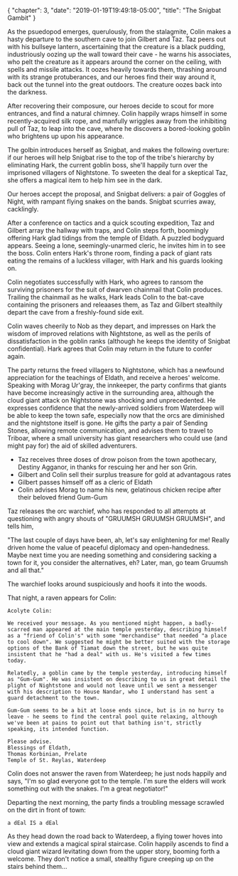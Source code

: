 {
    "chapter": 3,
    "date": "2019-01-19T19:49:18-05:00",
    "title": "The Snigbat Gambit"
}

As the psuedopod emerges, querulously, from the stalagmite, Colin makes a hasty departure to the southern cave to join Gilbert and Taz. Taz peers out with his bullseye lantern, ascertaining that the creature is a black pudding, industriously oozing up the wall toward their cave - he warns his associates, who pelt the creature as it appears around the corner on the ceiling, with spells and missile attacks. It oozes heavily towards them, thrashing around with its strange protuberances, and our heroes find their way around it, back out the tunnel into the great outdoors. The creature oozes back into the darkness.

After recovering their composure, our heroes decide to scout for more entrances, and find a natural chimney. Colin happily wraps himself in some recently-acquired silk rope, and manfully wriggles away from the inhibiting pull of Taz, to leap into the cave, where he discovers a bored-looking goblin who brightens up upon his appearance.

The golbin introduces herself as Snigbat, and makes the following overture: if our heroes will help Snigbat rise to the top of the tribe's hierarchy by eliminating Hark, the current goblin boss, she'll happily turn over the imprisoned villagers of Nightstone. To sweeten the deal for a skeptical Taz, she offers a magical item to help him see in the dark.

Our heroes accept the proposal, and Snigbat delivers: a pair of Goggles of Night, with rampant flying snakes on the bands. Snigbat scurries away, cacklingly.

After a conference on tactics and a quick scouting expedition, Taz and Gilbert array the hallway with traps, and Colin steps forth, boomingly offering Hark glad tidings from the temple of Eldath. A puzzled bodyguard appears. Seeing a lone, seemingly-unarmed cleric, he invites him in to see the boss. Colin enters Hark's throne room, finding a pack of giant rats eating the remains of a luckless villager, with Hark and his guards looking on.

Colin negotiates successfully with Hark, who agrees to ransom the surviving prisoners for the suit of dwarven chainmail that Colin produces. Trailing the chainmail as he walks, Hark leads Colin to the bat-cave containing the prisoners and releaases them, as Taz and Gilbert stealthily depart the cave from a freshly-found side exit.

Colin waves cheerily to Nob as they depart, and impresses on Hark the wisdom of improved relations with Nightstone, as well as the perils of dissatisfaction in the goblin ranks (although he keeps the identity of Snigbat confidential). Hark agrees that Colin may return in the future to confer again.

The party returns the freed villagers to Nightstone, which has a newfound appreciation for the teachings of Eldath, and receive a heroes' welcome. Speaking with Morag Ur'gray, the innkeeper, the party confirms that giants have become increasingly active in the surrounding area, although the cloud giant attack on Nightstone was shocking and unprecedented. He expresses confidence that the newly-arrived soldiers from Waterdeep will be able to keep the town safe, especially now that the orcs are diminished and the nightstone itself is gone. He gifts the party a pair of Sending Stones, allowing remote communication, and advises them to travel to Triboar, where a small university has giant researchers who could use (and might pay for) the aid of skilled adventurers.

* Taz receives three doses of drow poison from the town apothecary, Destiny Agganor, in thanks for rescuing her and her son Grin.
* Gilbert and Colin sell their surplus treasure for gold at advantagous rates
* Gilbert passes himself off as a cleric of Eldath
* Colin advises Morag to name his new, gelatinous chicken recipe after their beloved friend Gum-Gum

Taz releases the orc warchief, who has responded to all attempts at questioning with angry shouts of "GRUUMSH GRUUMSH GRUUMSH", and tells him, 

"The last couple of days have been, ah, let's say enlightening for me! Really driven home the value of peaceful diplomacy and open-handedness. Maybe next time you are needing something and considering sacking a town for it, you consider the alternatives, eh? Later, man, go team Gruumsh and all that."

The warchief looks around suspiciously and hoofs it into the woods.

That night, a raven appears for Colin:

```
Acolyte Colin:

We received your message. As you mentioned might happen, a badly-scarred man appeared at the main temple yesterday, describing himself as a "friend of Colin's" with some "merchandise" that needed "a place to cool down". We suggested he might be better suited with the storage options of the Bank of Tiamat down the street, but he was quite insistent that he "had a deal" with us. He's visited a few times today.

Relatedly, a goblin came by the temple yesterday, introducing himself as "Gum-Gum". He was insistent on describing to us in great detail the plight of Nightstone and would not leave until we sent a messenger with his description to House Nandar, who I understand has sent a guard detachment to the town.

Gum-Gum seems to be a bit at loose ends since, but is in no hurry to leave - he seems to find the central pool quite relaxing, although we've been at pains to point out that bathing isn't, strictly speaking, its intended function.

Please advise.
Blessings of Eldath,
Thomas Korbinian, Prelate
Temple of St. Reylas, Waterdeep
```

Colin does not answer the raven from Waterdeep; he just nods happily and says, "I'm so glad everyone got to the temple. I'm sure the elders will work something out with the snakes. I'm a great negotiator!"

Departing the next morning, the party finds a troubling message scrawled on the dirt in front of town:

```
a dEal IS a dEal
```

As they head down the road back to Waterdeep, a flying tower hoves into view and extends a magical spiral staircase. Colin happily ascends to find a cloud giant wizard levitating down from the upper story, booming forth a welcome. They don't notice a small, stealthy figure creeping up on the stairs behind them...
